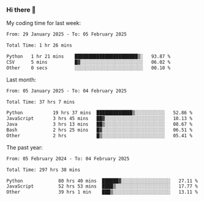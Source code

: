 ### Hi there 👋

My coding time for last week:

<!--START_SECTION:week-->

```txt
From: 29 January 2025 - To: 05 February 2025

Total Time: 1 hr 26 mins

Python   1 hr 21 mins    ███████████████████████▒░   93.87 %
CSV      5 mins          █▓░░░░░░░░░░░░░░░░░░░░░░░   06.02 %
Other    0 secs          ░░░░░░░░░░░░░░░░░░░░░░░░░   00.10 %
```

<!--END_SECTION:week-->

Last month:

<!--START_SECTION:month-->

```txt
From: 05 January 2025 - To: 04 February 2025

Total Time: 37 hrs 7 mins

Python           19 hrs 37 mins  █████████████▒░░░░░░░░░░░   52.86 %
JavaScript       3 hrs 45 mins   ██▓░░░░░░░░░░░░░░░░░░░░░░   10.13 %
Java             3 hrs 13 mins   ██▒░░░░░░░░░░░░░░░░░░░░░░   08.67 %
Bash             2 hrs 25 mins   █▓░░░░░░░░░░░░░░░░░░░░░░░   06.51 %
Other            2 hrs           █▒░░░░░░░░░░░░░░░░░░░░░░░   05.41 %
```

<!--END_SECTION:month-->

The past year:

<!--START_SECTION:year-->

```txt
From: 05 February 2024 - To: 04 February 2025

Total Time: 297 hrs 38 mins

Python             80 hrs 40 mins  ██████▓░░░░░░░░░░░░░░░░░░   27.11 %
JavaScript         52 hrs 53 mins  ████▒░░░░░░░░░░░░░░░░░░░░   17.77 %
Other              39 hrs 1 min    ███▒░░░░░░░░░░░░░░░░░░░░░   13.11 %
```

<!--END_SECTION:year-->
